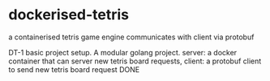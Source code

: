 # dockerised-tetris
a containerised tetris game engine communicates with client via protobuf

DT-1
basic project setup.  A modular golang project.  server: a docker container that can server new tetris board requests, client: a protobuf client to send new tetris board request
DONE


